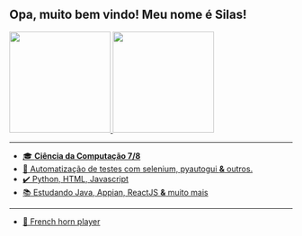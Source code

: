 ## Opa, muito bem vindo! Meu nome é Silas!

<div>
<a href="https://github.com/SilasPDJ">
<img height="180em" src="https://github-readme-stats.vercel.app/api/top-langs/?username=SilasPDJ&layout=compact&langs_count=7&theme=dracula"/>
<img height="180em" src="https://github-readme-stats.vercel.app/api?username=SilasPDJ&show_icons=true&theme=dracula&include_all_commits=true&count_private=true"/>
</div>
  
  <!---
- 🔭 I’m currently working on ...
- 🌱 I’m currently learning ...
- 👯 I’m looking to collaborate on ...
- 🤔 I’m looking for help with ...
- 💬 Ask me about ...
- 📫 How to reach me: ...
- 😄 Pronouns: ...
- ⚡ Fun fact: ...
https://github-emoji-picker.vercel.app/
-->
---
- 🎓 **Ciência da Computação 7/8** 
- 🤖 Automatização de testes com selenium, pyautogui **&** outros. 
- ✔️ Python, HTML, Javascript
- 📚 Estudando Java, Appian, ReactJS **&** muito mais
---  
- 📯 French horn player
